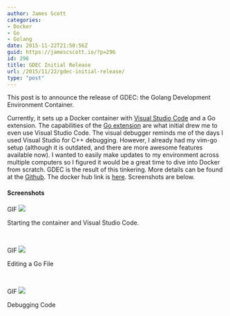```yaml
---
author: James Scott
categories:
- Docker
- Go
- Golang
date: 2015-11-22T21:50:56Z
guid: https://jamescscott.io/?p=296
id: 296
title: GDEC Initial Release
url: /2015/11/22/gdec-initial-release/
type: "post"
---
```


This post is to announce the release of GDEC: the Golang Development Environment Container.

Currently, it sets up a Docker container with [Visual Studio Code](https://code.visualstudio.com/) and a Go extension. The capabilities of the [Go extension](https://marketplace.visualstudio.com/items/lukehoban.Go) are what initial drew me to even use Visual Studio Code. The visual debugger reminds me of the days I used Visual Studio for C++ debugging. However, I already had my vim-go setup (although it is outdated, and there are more awesome features available now). I wanted to easily make updates to my environment across multiple computers so I figured it would be a great time to dive into Docker from scratch. GDEC is the result of this tinkering. More details can be found at the [Github](https://github.com/jcscottiii/gdec). The docker hub link is [here](https://hub.docker.com/r/jcscottiii/gdec/). Screenshots are below.

#### Screenshots

<div class="gif_wrap wpgp-width600">
  <span class="empty_span wpgp-width600"></span> <span class="play_gif wpgp-width600">GIF</span> <img src="https://jamescscott.io/wp-content/uploads/2015/11/gdec-starting-vscode1_still_tmp.jpeg" class="_showing frame no-lazy" />
</div>

<img src="https://jamescscott.io/wp-content/uploads/2015/11/gdec-starting-vscode1_still_tmp.jpeg" class="_hidden no-lazy" alt="bla" style="display:none;" />



Starting the container and Visual Studio Code.

&nbsp;

<div class="gif_wrap wpgp-width600">
  <span class="empty_span wpgp-width600"></span> <span class="play_gif wpgp-width600">GIF</span> <img src="https://jamescscott.io/wp-content/uploads/2015/11/gdec-editing-vscode_still_tmp.jpeg" class="_showing frame no-lazy" />
</div>

<img src="https://jamescscott.io/wp-content/uploads/2015/11/gdec-editing-vscode_still_tmp.jpeg" class="_hidden no-lazy" alt="bla" style="display:none;" />



Editing a Go File

&nbsp;

<div class="gif_wrap wpgp-width600">
  <span class="empty_span wpgp-width600"></span> <span class="play_gif wpgp-width600">GIF</span> <img src="https://jamescscott.io/wp-content/uploads/2015/11/gdec-debugging-vscode_still_tmp.jpeg" class="_showing frame no-lazy" />
</div>

<img src="https://jamescscott.io/wp-content/uploads/2015/11/gdec-debugging-vscode_still_tmp.jpeg" class="_hidden no-lazy" alt="bla" style="display:none;" />



Debugging Code
